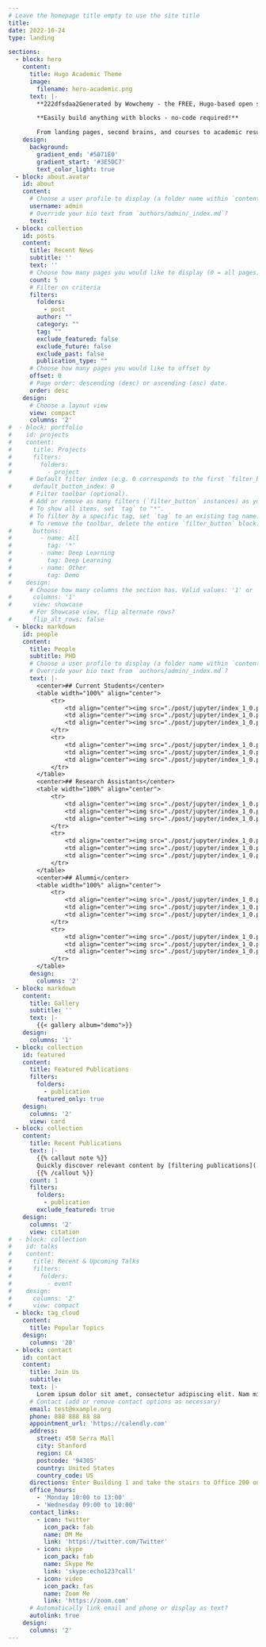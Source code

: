 ```yaml
---
# Leave the homepage title empty to use the site title
title:
date: 2022-10-24
type: landing

sections:
  - block: hero
    content:
      title: Hugo Academic Theme
      image:
        filename: hero-academic.png
      text: |-
        **222dfsdaa2Generated by Wowchemy - the FREE, Hugo-based open source website builder trusted by 500,000+ sites.**

        **Easily build anything with blocks - no-code required!**

        From landing pages, second brains, and courses to academic resumés, conferences, and tech blogs.
    design:
      background:
        gradient_end: '#5071E0'
        gradient_start: '#3E5DC7'
        text_color_light: true
  - block: about.avatar
    id: about
    content:
      # Choose a user profile to display (a folder name within `content/authors/`)
      username: admin
      # Override your bio text from `authors/admin/_index.md`?
      text:
  - block: collection
    id: posts
    content:
      title: Recent News
      subtitle: ''
      text: ''
      # Choose how many pages you would like to display (0 = all pages)
      count: 5
      # Filter on criteria
      filters:
        folders:
          - post
        author: ""
        category: ""
        tag: ""
        exclude_featured: false
        exclude_future: false
        exclude_past: false
        publication_type: ""
      # Choose how many pages you would like to offset by
      offset: 0
      # Page order: descending (desc) or ascending (asc) date.
      order: desc
    design:
      # Choose a layout view
      view: compact
      columns: '2'
#  - block: portfolio
#    id: projects
#    content:
#      title: Projects
#      filters:
#        folders:
#          - project
      # Default filter index (e.g. 0 corresponds to the first `filter_button` instance below).
#      default_button_index: 0
      # Filter toolbar (optional).
      # Add or remove as many filters (`filter_button` instances) as you like.
      # To show all items, set `tag` to "*".
      # To filter by a specific tag, set `tag` to an existing tag name.
      # To remove the toolbar, delete the entire `filter_button` block.
#      buttons:
#        - name: All
#          tag: '*'
#        - name: Deep Learning
#          tag: Deep Learning
#        - name: Other
#          tag: Demo
#    design:
      # Choose how many columns the section has. Valid values: '1' or '2'.
#      columns: '1'
#      view: showcase
      # For Showcase view, flip alternate rows?
#      flip_alt_rows: false
  - block: markdown
    id: people
    content:
      title: People
      subtitle: PHD
      # Choose a user profile to display (a folder name within `content/authors/`)
      # Override your bio text from `authors/admin/_index.md`?
      text: |-
        <center>## Current Students</center>
        <table width="100%" align="center">
            <tr>
                <td align="center"><img src="./post/jupyter/index_1_0.png" width="120" height="200"/><br>dasdsa</td>
                <td align="center"><img src="./post/jupyter/index_1_0.png" width="120" height="200"/></td>
                <td align="center"><img src="./post/jupyter/index_1_0.png" width="120" height="200"/></td>
            </tr>
            <tr>
                <td align="center"><img src="./post/jupyter/index_1_0.png" width="120" height="200"/></td>
                <td align="center"><img src="./post/jupyter/index_1_0.png" width="120" height="200"/></td>
                <td align="center"><img src="./post/jupyter/index_1_0.png" width="120" height="200"/></td>
            </tr>
        </table>
        <center>## Research Assistants</center>
        <table width="100%" align="center">
            <tr>
                <td align="center"><img src="./post/jupyter/index_1_0.png" width="120" height="200"/></td>
                <td align="center"><img src="./post/jupyter/index_1_0.png" width="120" height="200"/></td>
                <td align="center"><img src="./post/jupyter/index_1_0.png" width="120" height="200"/></td>
            </tr>
            <tr>
                <td align="center"><img src="./post/jupyter/index_1_0.png" width="120" height="200"/></td>
                <td align="center"><img src="./post/jupyter/index_1_0.png" width="120" height="200"/></td>
                <td align="center"><img src="./post/jupyter/index_1_0.png" width="120" height="200"/></td>
            </tr>
        </table>
        <center>## Alummi</center>
        <table width="100%" align="center">
            <tr>
                <td align="center"><img src="./post/jupyter/index_1_0.png" width="120" height="200"/></td>
                <td align="center"><img src="./post/jupyter/index_1_0.png" width="120" height="200"/></td>
                <td align="center"><img src="./post/jupyter/index_1_0.png" width="120" height="200"/></td>
            </tr>
            <tr>
                <td align="center"><img src="./post/jupyter/index_1_0.png" width="120" height="200"/></td>
                <td align="center"><img src="./post/jupyter/index_1_0.png" width="120" height="200"/></td>
                <td align="center"><img src="./post/jupyter/index_1_0.png" width="120" height="200"/></td>
            </tr>
        </table>
      design:
        columns: '2'  
  - block: markdown
    content:
      title: Gallery
      subtitle: ''
      text: |-
        {{< gallery album="demo">}}           
    design:
      columns: '1'  
  - block: collection
    id: featured
    content:
      title: Featured Publications
      filters:
        folders:
          - publication
        featured_only: true
    design:
      columns: '2'
      view: card
  - block: collection
    content:
      title: Recent Publications
      text: |-
        {{% callout note %}}
        Quickly discover relevant content by [filtering publications](./publication/).
        {{% /callout %}}
      count: 1
      filters:
        folders:
          - publication
        exclude_featured: true
    design:
      columns: '2'
      view: citation
#  - block: collection
#    id: talks
#    content:
#      title: Recent & Upcoming Talks
#      filters:
#        folders:
#          - event
#    design:
#      columns: '2'
#      view: compact
  - block: tag_cloud
    content:
      title: Popular Topics
    design:
      columns: '20'
  - block: contact
    id: contact
    content:
      title: Join Us
      subtitle:
      text: |-
        Lorem ipsum dolor sit amet, consectetur adipiscing elit. Nam mi diam, venenatis ut magna et, vehicula efficitur enim.
      # Contact (add or remove contact options as necessary)
      email: test@example.org
      phone: 888 888 88 88
      appointment_url: 'https://calendly.com'
      address:
        street: 450 Serra Mall
        city: Stanford
        region: CA
        postcode: '94305'
        country: United States
        country_code: US
      directions: Enter Building 1 and take the stairs to Office 200 on Floor 2
      office_hours:
        - 'Monday 10:00 to 13:00'
        - 'Wednesday 09:00 to 10:00'
      contact_links:
        - icon: twitter
          icon_pack: fab
          name: DM Me
          link: 'https://twitter.com/Twitter'
        - icon: skype
          icon_pack: fab
          name: Skype Me
          link: 'skype:echo123?call'
        - icon: video
          icon_pack: fas
          name: Zoom Me
          link: 'https://zoom.com'
      # Automatically link email and phone or display as text?
      autolink: true
    design:
      columns: '2'
---
```

